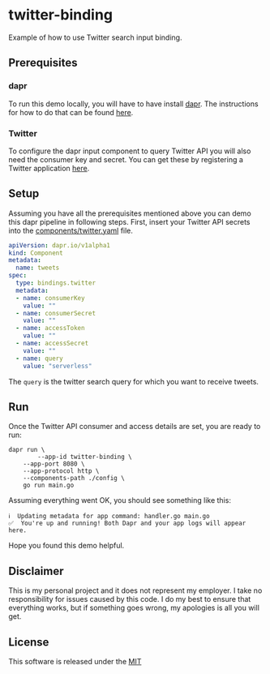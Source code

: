 # twitter-binding

Example of how to use Twitter search input binding.

## Prerequisites

### dapr

To run this demo locally, you will have to have install [dapr](https://github.com). The instructions for how to do that can be found [here](https://github.com/dapr/docs/blob/master/getting-started/environment-setup.md).

### Twitter

To configure the dapr input component to query Twitter API you will also need the consumer key and secret. You can get these by registering a Twitter application [here](https://developer.twitter.com/en/apps/create).

## Setup

Assuming you have all the prerequisites mentioned above you can demo this dapr pipeline in following steps. First, insert your Twitter API secrets into the [components/twitter.yaml](components/twitter.yaml) file.

```yaml
apiVersion: dapr.io/v1alpha1
kind: Component
metadata:
  name: tweets
spec:
  type: bindings.twitter
  metadata:
  - name: consumerKey
    value: ""
  - name: consumerSecret
    value: ""
  - name: accessToken
    value: ""
  - name: accessSecret
    value: ""
  - name: query
    value: "serverless"
```

The `query` is the twitter search query for which you want to receive tweets.


## Run

Once the Twitter API consumer and access details are set, you are ready to run:

```shell
dapr run \
		--app-id twitter-binding \
    --app-port 8080 \
    --app-protocol http \
    --components-path ./config \
    go run main.go
```

Assuming everything went OK, you should see something like this:

```shell
ℹ️  Updating metadata for app command: handler.go main.go
✅  You're up and running! Both Dapr and your app logs will appear here.
```

Hope you found this demo helpful. 

## Disclaimer

This is my personal project and it does not represent my employer. I take no responsibility for issues caused by this code. I do my best to ensure that everything works, but if something goes wrong, my apologies is all you will get.

## License
This software is released under the [MIT](../LICENSE)




